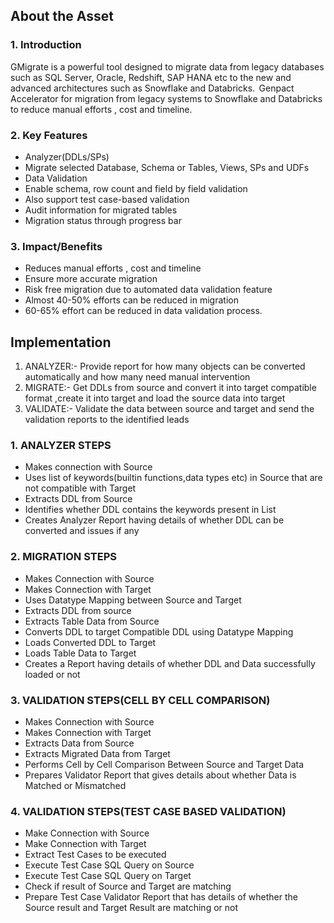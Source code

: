 ## About the Asset 
### 1. Introduction 
GMigrate is a powerful tool designed to migrate data from legacy databases such as SQL Server, Oracle, Redshift, SAP HANA etc to the new and advanced architectures such as Snowflake and Databricks. ​ 
Genpact Accelerator for migration from legacy systems to Snowflake and Databricks to reduce manual efforts , cost and timeline​.

### 2. Key Features 
- Analyzer(DDLs/SPs)​ 
- Migrate selected Database, Schema or Tables, Views, SPs and UDFs​ 
- Data Validation​ 
- Enable schema, row count and field by field validation​ 
- Also support test case-based validation​ 
- Audit information for migrated tables​ 
- Migration status through progress bar  

### 3. Impact/Benefits 
- Reduces manual efforts , cost and timeline​ 
- Ensure more accurate migration​ 
- Risk free migration due to automated data validation feature​ 
- Almost 40-50% efforts can be reduced in migration​ 
- 60-65% effort can be reduced in data validation process.​ 

## Implementation
1. ANALYZER:- Provide report for how many objects can be converted automatically and how many need manual intervention ​ 
2. MIGRATE:- Get DDLs from source and convert it into target compatible format ,create it into target and load the source data into target 
3. VALIDATE:- Validate the data between source and target and send the validation reports to the identified leads​ 

### 1. ANALYZER STEPS 
- Makes connection with Source 
- Uses list of keywords(builtin functions,data types etc) in Source that are not compatible with Target 
- Extracts DDL from Source 
- Identifies whether DDL contains the keywords present in List 
- Creates Analyzer Report having details of whether DDL can be converted and issues if any 

### 2. MIGRATION STEPS 
- Makes Connection with Source 
- Makes Connection with Target 
- Uses Datatype Mapping between Source and Target 
- Extracts DDL from source 
- Extracts Table Data from Source 
- Converts DDL to target Compatible DDL using Datatype Mapping 
- Loads Converted DDL to Target 
- Loads Table Data to Target 
- Creates a Report having details of whether DDL and Data successfully loaded or not 

### 3. VALIDATION STEPS(CELL BY CELL COMPARISON) 
- Makes Connection with Source 
- Makes Connection with Target 
- Extracts Data from Source 
- Extracts Migrated Data from Target 
- Performs Cell by Cell Comparison Between Source and Target Data 
- Prepares Validator Report that gives details about whether Data is Matched or Mismatched 

### 4. VALIDATION STEPS(TEST CASE BASED VALIDATION) 
- Make Connection with Source 
- Make Connection with Target 
- Extract Test Cases to be executed 
- Execute Test Case SQL Query on Source 
- Execute Test Case SQL Query on Target 
- Check if result of Source and Target are matching 
- Prepare Test Case Validator Report that has details of whether the Source result and Target Result are matching or not 
 
